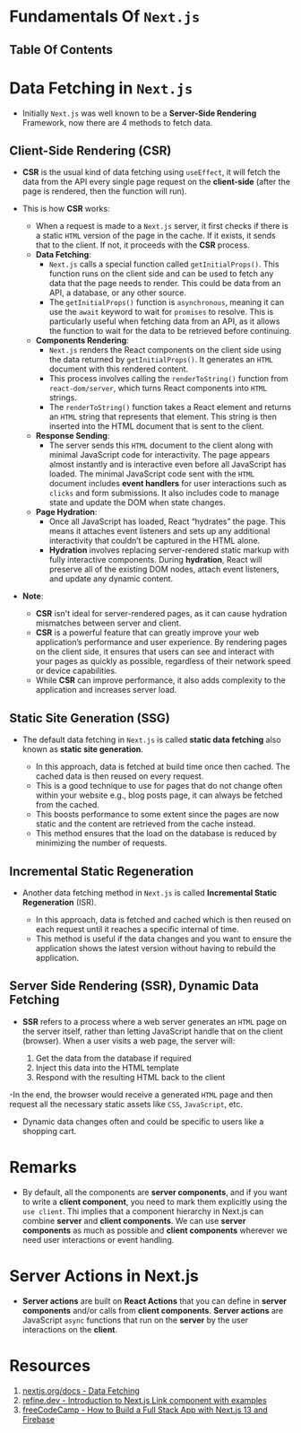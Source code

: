 # Fundamentals Of `Next.js`

## Table Of Contents

# Data Fetching in `Next.js`

- Initially `Next.js` was well known to be a **Server-Side Rendering** Framework, now there are 4 methods to fetch data.

## Client-Side Rendering (CSR)

- **CSR** is the usual kind of data fetching using `useEffect`, it will fetch the data from the API every single page request on the **client-side** (after the page is rendered, then the function will run).

- This is how **CSR** works:

  - When a request is made to a `Next.js` server, it first checks if there is a static `HTML` version of the page in the cache. If it exists, it sends that to the client. If not, it proceeds with the **CSR** process.
  - **Data Fetching**:
    - `Next.js` calls a special function called `getInitialProps()`. This function runs on the client side and can be used to fetch any data that the page needs to render. This could be data from an API, a database, or any other source.
    - The `getInitialProps()` function is `asynchronous`, meaning it can use the `await` keyword to wait for `promises` to resolve. This is particularly useful when fetching data from an API, as it allows the function to wait for the data to be retrieved before continuing.
  - **Components Rendering**:
    - `Next.js` renders the React components on the client side using the data returned by `getInitialProps()`. It generates an `HTML` document with this rendered content.
    - This process involves calling the `renderToString()` function from `react-dom/server`, which turns React components into `HTML` strings.
    - The `renderToString()` function takes a React element and returns an `HTML` string that represents that element. This string is then inserted into the HTML document that is sent to the client.
  - **Response Sending**:
    - The server sends this `HTML` document to the client along with minimal JavaScript code for interactivity. The page appears almost instantly and is interactive even before all JavaScript has loaded. The minimal JavaScript code sent with the `HTML` document includes **event handlers** for user interactions such as `clicks` and form submissions. It also includes code to manage state and update the DOM when state changes.
  - **Page Hydration**:
    - Once all JavaScript has loaded, React “hydrates” the page. This means it attaches event listeners and sets up any additional interactivity that couldn’t be captured in the HTML alone.
    - **Hydration** involves replacing server-rendered static markup with fully interactive components. During **hydration**, React will preserve all of the existing DOM nodes, attach event listeners, and update any dynamic content.

- **Note**:
  - **CSR** isn't ideal for server-rendered pages, as it can cause hydration mismatches between server and client.
  - **CSR** is a powerful feature that can greatly improve your web application’s performance and user experience. By rendering pages on the client side, it ensures that users can see and interact with your pages as quickly as possible, regardless of their network speed or device capabilities.
  - While **CSR** can improve performance, it also adds complexity to the application and increases server load.

## Static Site Generation (SSG)

- The default data fetching in `Next.js` is called **static data fetching** also known as **static site generation**.

  - In this approach, data is fetched at build time once then cached. The cached data is then reused on every request.
  - This is a good technique to use for pages that do not change often within your website e.g., blog posts page, it can always be fetched from the cached.
  - This boosts performance to some extent since the pages are now static and the content are retrieved from the cache instead.
  - This method ensures that the load on the database is reduced by minimizing the number of requests.

## Incremental Static Regeneration

- Another data fetching method in `Next.js` is called **Incremental Static Regeneration** (ISR).

  - In this approach, data is fetched and cached which is then reused on each request until it reaches a specific internal of time.
  - This method is useful if the data changes and you want to ensure the application shows the latest version without having to rebuild the application.

## Server Side Rendering (SSR), Dynamic Data Fetching

- **SSR** refers to a process where a web server generates an `HTML` page on the server itself, rather than letting JavaScript handle that on the client (browser). When a user visits a web page, the server will:

  1. Get the data from the database if required
  2. Inject this data into the HTML template
  3. Respond with the resulting HTML back to the client

-In the end, the browser would receive a generated `HTML` page and then request all the necessary static assets like `CSS`, `JavaScript`, etc.

- Dynamic data changes often and could be specific to users like a shopping cart.

# Remarks

- By default, all the components are **server components**, and if you want to write a **client component**, you need to mark them explicitly using the `use client`. Thi implies that a component hierarchy in Next.js can combine **server** and **client components**. We can use **server components** as much as possible and **client components** wherever we need user interactions or event handling.

# Server Actions in Next.js

- **Server actions** are built on **React Actions** that you can define in **server components** and/or calls from **client components**. **Server actions** are JavaScript `async` functions that run on the **server** by the user interactions on the **client**.

# Resources

1. [nextjs.org/docs - Data Fetching](https://nextjs.org/docs/pages/building-your-application/data-fetching)
2. [refine.dev - Introduction to Next.js Link component with examples](https://refine.dev/blog/next-js-link-component/#introduction)
3. [freeCodeCamp - How to Build a Full Stack App with Next.js 13 and Firebase](https://www.freecodecamp.org/news/create-full-stack-app-with-nextjs13-and-firebase/)
